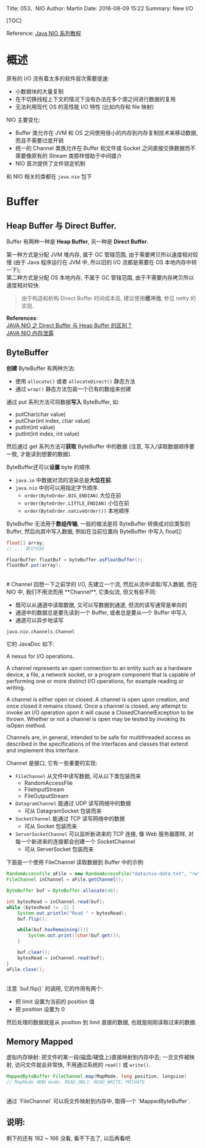 Title: 053、NIO
Author: Martin
Date: 2016-08-09 15:22
Summary: New I/O

[TOC]

Reference: [Java NIO 系列教程](http://ifeve.com/java-nio-all/)

# 概述
原有的 I/O 流有着太多的软件层次需要提速:

- 小数据块的大量复制
- 在不切换线程上下文的情况下没有办法在多个源之间进行数据的复用
- 无法利用现代 OS 的高性能 I/O 特性 (比如内存和 file 映射)

NIO 主要变化:

- Buffer 类允许在 JVM 和 OS 之间使用很小的内存到内存复制技术来移动数据, 而且不需要过度开销
- 统一的 Channel 类族允许在 Buffer 和文件或 Socket 之间直接交换数据而不需要像原有的 Stream 类那样借助于中间媒介
- NIO 首次提供了文件锁定机制

和 NIO 相关的类都在 `java.nio` 包下


# Buffer
## Heap Buffer 与 Direct Buffer.
Buffer 有两种一种是 **Heap Buffer**, 另一种是 **Direct Buffer**.

第一种方式是分配 JVM 堆内存, 属于 GC 管辖范围, 由于需要拷贝所以速度相对较慢 (由于 Java 程序运行在 JVM 中, 所以旧的 I/O 流都是需要在 OS 本地内存中转一下);<br>
第二种方式是分配 OS 本地内存, 不属于 GC 管辖范围, 由于不需要内存拷贝所以速度相对较快.

> 由于构造和析构 Direct Buffer 时间成本高, 建议使用**缓冲池**, 参见 netty 的实现.

**References**:<br>
[JAVA NIO 之 Direct Buffer 与 Heap Buffer 的区别？](http://eyesmore.iteye.com/blog/1133335)<br>
[JAVA NIO 内存泄露](http://stevex.blog.51cto.com/4300375/1582209)

## ByteBuffer
**创建** ByteBuffer 有两种方法:

- 使用 `allocate()` 或者 `allocateDirect()` 静态方法
- 通过 `wrap()` 静态方法包装一个已有的数组来创建

通过 put 系列方法可将数据**写入** ByteBuffer, 如:

- putChar(char value)
- putChar(int index, char value)
- putInt(int value)
- putInt(int index, int value)

然后通过 get 系列方法可**获取** ByteBuffer 中的数据 (注意, 写入/读取数据顺序要一致, 才能读到想要的数据).

ByteBuffer还可以**设置** byte 的顺序.

- `java.io` 中数据对流的渲染总是**大位在前**.
- `java.nio` 中则可以用指定字节顺序.
    + `order(ByteOrder.BIG_ENDIAN)` 大位在前
    + `order(ByteOrder.LITTLE_ENDIAN)` 小位在前
    + `order(ByteOrder.nativeOrder())` 本地顺序

ByteBuffer 无法用于**数组传输**, 一般的做法是将 ByteBuffer 转换成对应类型的 Buffer, 然后向其中写入数据, 例如在当前位置向 ByteBuffer 中写入 float[]:

```java
float[] array;
// ... 其它代码

FloarBuffer floatBuf = byteBuffer.asFloatBuffer();
floatBuf.put(array);
```
<br>
# Channel
回想一下之前学的 I/O, 先建立一个流, 然后从流中读取/写入数据, 而在 NIO 中, 我们不用流而用 **Channel**, 它类似流, 但又有些不同:

- 既可以从通道中读取数据, 又可以写数据到通道, 但流的读写通常是单向的
- 通道中的数据总是要先读到一个 Buffer, 或者总是要从一个 Buffer 中写入
- 通道可以异步地读写

`java.nio.channels.Channel`

它的 JavaDoc 如下:

A nexus for I/O operations.

A channel represents an open connection to an entity such as a hardware device, a file, a network socket, or a program component that is capable of performing one or more distinct I/O operations, for example reading or writing.

A channel is either open or closed. A channel is open upon creation, and once closed it remains closed. Once a channel is closed, any attempt to invoke an I/O operation upon it will cause a ClosedChannelException to be thrown. Whether or not a channel is open may be tested by invoking its isOpen method.

Channels are, in general, intended to be safe for multithreaded access as described in the specifications of the interfaces and classes that extend and implement this interface.

Channel 是接口, 它有一些重要的实现:

- `FileChannel` 从文件中读写数据, 可从以下类包装而来
    + RandomAccessFile
    + FileInputStream
    + FileOutputStream
- `DatagramChannel` 能通过 UDP 读写网络中的数据
    + 可从 DatagramSocket 包装而来
- `SocketChannel` 能通过 TCP 读写网络中的数据
    + 可从 Socket 包装而来
- `ServerSocketChannel` 可以监听新进来的 TCP 连接, 像 Web 服务器那样, 对每一个新进来的连接都会创建一个 SocketChannel
    + 可从 ServerSocket 包装而来

下面是一个使用 FileChannel 读取数据到 Buffer 中的示例:

```java
RandomAccessFile aFile = new RandomAccessFile("data/nio-data.txt", "rw");
FileChannel inChannel = aFile.getChannel();

ByteBuffer buf = ByteBuffer.allocate(48);

int bytesRead = inChannel.read(buf);
while (bytesRead != -1) {
    System.out.println("Read " + bytesRead);
    buf.flip();

    while(buf.hasRemaining()){
        System.out.print((char)buf.get());
    }

    buf.clear();
    bytesRead = inChannel.read(buf);
}
aFile.close();
```
<br>
注意 `buf.flip()` 的调用, 它的作用有两个:

- 把 limit 设置为当前的 position 值
- 把 position 设置为 0

然后处理的数据就是从 position 到 limit 直接的数据, 也就是刚刚读取过来的数据.

## Memory Mapped
虚拟内存映射: 把文件的某一段(磁盘/硬盘上)直接映射到内存中去; 一旦文件被映射, 访问文件就会非常快, 不用通过系统的 `read()` 或 `write()`.

```java
MappedByteBuffer FileChannel.map(MapMode, long position, longsize)
// MapMode 映射 mode: READ_ONLY、READ_WRITE、PRIVATE
```
<br>
通过 `FileChannel` 可以将文件映射到内存中, 取得一个 `MappedByteBuffer`.


## 说明:

剩下的还有 162 ~ 166 没看, 看不下去了,  以后再看吧
